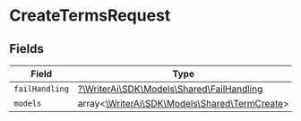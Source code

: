 # CreateTermsRequest


## Fields

| Field                                                                              | Type                                                                               | Required                                                                           | Description                                                                        |
| ---------------------------------------------------------------------------------- | ---------------------------------------------------------------------------------- | ---------------------------------------------------------------------------------- | ---------------------------------------------------------------------------------- |
| `failHandling`                                                                     | [?\WriterAi\SDK\Models\Shared\FailHandling](../../Models/Shared/FailHandling.md)   | :heavy_minus_sign:                                                                 | N/A                                                                                |
| `models`                                                                           | array<[\WriterAi\SDK\Models\Shared\TermCreate](../../Models/Shared/TermCreate.md)> | :heavy_minus_sign:                                                                 | N/A                                                                                |